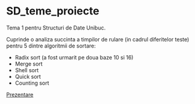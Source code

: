 # SD_teme_proiecte
Tema 1 pentru Structuri de Date Unibuc.

Cuprinde o analiza succinta a timpilor de rulare (in cadrul diferitelor teste) pentru 5 dintre algoritmii de sortare:
- Radix sort (a fost urmarit pe doua baze 10 si 16)
- Merge sort
- Shell sort
- Quick sort
- Counting sort

[Prezentare](https://www.canva.com/design/DAE7w4iX_Bs/I38hs-H8KL2JOOIgNC37Ww/view?utm_content=DAE7w4iX_Bs&utm_campaign=designshare&utm_medium=link2&utm_source=sharebutton)




